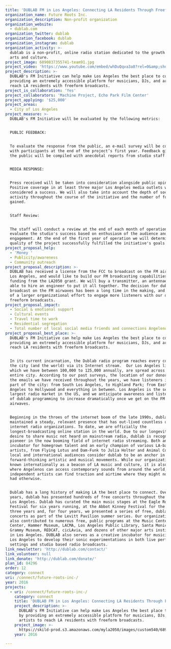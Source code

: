 ```yaml
---
title: 'DUBLAB FM in Los Angeles: Connecting LA Residents Through Freeform Radio'
organization_name: Future Roots Inc.
organization_description: Non-profit organization
organization_website:
  - dublab.com
organization_twitter: dublab
organization_facebook: dublab
organization_instagram: dublab
organization_activity: >-
  dublab is a non-profit, online radio station dedicated to the growth of music,
  arts and culture.
project_image: 6890837355741-team91.jpg
project_video: 'https://www.youtube.com/embed/whDuQqva3a8?rel=0&amp;showinfo=0'
project_description: >-
  DUBLAB's FM Initiative can help make Los Angeles the best place to connect by
  providing an extremely accessible platform for musicians, DJs, and artists to
  reach LA residents with freeform broadcasts.
project_is_collaboration: 'Yes'
project_collaborators: 'Machine Project, Echo Park Film Center'
project_applying: '$25,000'
project_areas:
  - City of Los Angeles
project_measure: >-
  DUBLAB's FM Initiative will be evaluated by the following metrics:


  PUBLIC FEEDBACK:


  To evaluate the response from the public, an e-mail survey will be conducted
  with participants at the end of the project’s first year. Feedback given by
  the public will be compiled with anecdotal reports from studio staff.


  MEDIA RESPONSE:


  Press received will be taken into consideration alongside public opinion.
  Positive coverage in at least three major Los Angeles media outlets will be
  considered a success. We will also take into account the depth of social media
  activity throughout the course of the initiative and the number of followers
  gained.


  Staff Review:


  The staff will conduct a review at the end of each month of operation to
  evaluate the studio's success based on enthusiasm of the audience and depth of
  engagement. At the end of the first year of operation we will determine if the
  quality of the project successfully fulfilled the initiative's goals.
project_proposal_help:
  - 'Money '
  - Publicity/awareness
  - Community outreach
project_proposal_description: >-
  DUBLAB has received a license from the FCC to broadcast on the FM airwaves in
  Los Angeles, and would like to build our FM broadcasting capabilities with
  funding from the LA2050 grant. We will buy a transmitter, an antennae, and be
  able to hire an engineer to put it all together. The decision for dublab to
  broadcast on the FM airwaves has been a long time in the making, and is part
  of a larger organizational effort to engage more listeners with our diverse,
  freeform broadcasts.
project_proposal_impact:
  - Social & emotional support
  - Cultural events
  - Travel time to work
  - Residential segregation
  - Total number of local social media friends and connections Angelenos have
project_proposal_best_place: >-
  DUBLAB's FM Initiative can help make Los Angeles the best place to connect by
  providing an extremely accessible platform for musicians, DJs, and artists to
  reach LA residents with freeform broadcasts.


  In its current incarnation, the Dublab radio program reaches every corner of
  the city (and the world) via its Internet stream.  Our Los Angeles listeners,
  which we have between 100,000 to 125,000 annually, are spread across the
  entire city. According to our past surveys, the location of our donors, and
  the emails we have received throughout the years, we have listeners in every
  part of the city: from South Los Angeles, to Highland Park; from East Los
  Angeles to Hollywood and everything in between. Los Angeles is the second
  largest radio market in the US, and we anticipate awareness and listenership
  of dublab programming to increase dramatically once we get on the FM
  airwaves. 


  Beginning in the throes of the internet boom of the late 1990s, dublab has
  maintained a steady, relevant presence that has out-lived countless other
  internet radio organizations. To date, we are officially the
  longest-broadcasting online station in the world. Due to our longevity and a
  desire to share music not heard on mainstream radio, dublab is recognized as a
  pioneer in the now booming field of internet radio streaming. Both an
  incubator for homegrown talent and an early champion of various LA-based
  artists, from Flying Lotus and Dam-Funk to Julia Holter and Animal Collective,
  local and international audiences consider dublab to be an anchor in LA's
  forward-thinking artistic and musical movements. While our organization is
  known internationally as a beacon of LA music and culture, it is also a hub
  where Angelenos can access contemporary sounds from around the world, and
  independent artists can find traction and airtime where they might not have
  had otherwise.


  Dublab has a long history of making LA the best place to connect. Over the
  years, dublab has presented hundreds of free concerts throughout the city of
  Los Angeles. Dublab has curated the main music stages at the Eagle Rock Music
  Festival for six years running, at the Abbot Kinney Festival for the past
  three years and, for four years, we presented a series of free, dublab curated
  concerts as part of the Levitt Pavilion summer series. Our organization has
  also contributed to numerous free, public programs at the Music Center, Getty
  Center, Hammer Museum, LACMA, Los Angeles Public Library, Santa Monica Pier,
  Grammy Museum, REDCAT, cicLAvia, and dozens of other major arts institutions
  in Los Angeles. DUBLAB also serves as a creative incubator for musicians in
  Los Angeles to develop their sonic experimentations in both live performance
  settings and studio­ based radio broadcasts.
link_newsletter: 'http://dublab.com/contact/'
link_volunteer: null
link_donate: 'http://dublab.com/donate/'
plan_id: 84296
order: 12
category: connect
uri: /connect/future-roots-inc-/
year: 2016
projects:
  - uri: /connect/future-roots-inc-/
    category: connect
    title: 'DUBLAB FM in Los Angeles: Connecting LA Residents Through Freeform Radio'
    project_description: >-
      DUBLAB's FM Initiative can help make Los Angeles the best place to connect
      by providing an extremely accessible platform for musicians, DJs, and
      artists to reach LA residents with freeform broadcasts.
    project_image: >-
      https://skild-prod.s3.amazonaws.com/myla2050/images/custom540/6890837355741-team91.jpg
    year: 2016

---
```

